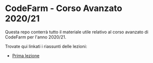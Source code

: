 # CodeFarm - Corso Avanzato 2020/21

Questa repo conterrà tutto il materiale utile relativo al corso avanzato di CodeFarm per l'anno 2020/21.

Trovate qui linkati i riassunti delle lezioni:
* [Prima lezione](lezioni/lezione1/lezione1.md)